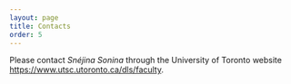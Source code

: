 ```yaml
---
layout: page
title: Contacts
order: 5
---
```


Please contact <cite>Snéjina Sonina</cite> through the University of Toronto website <a href="https://www.utsc.utoronto.ca/dls/faculty" title="Department of Language Studies" target="_blank">https://www.utsc.utoronto.ca/dls/faculty</a>.
